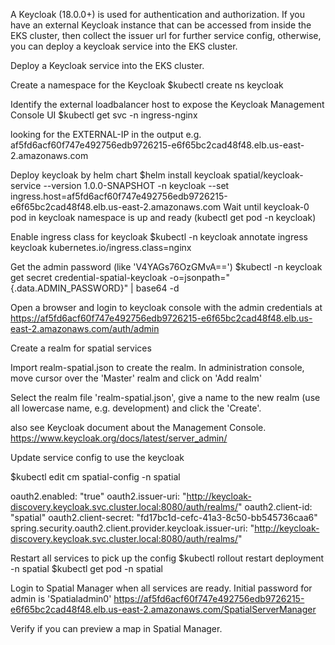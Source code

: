 A Keycloak (18.0.0+) is used for authentication and authorization. If you have an external Keycloak instance that can be accessed from inside the EKS cluster, then collect the issuer url for further service config, otherwise, you can deploy a keycloak service into the EKS cluster.


Deploy a Keycloak service into the EKS cluster.

Create a namespace for the Keycloak
$kubectl create ns keycloak


Identify the external loadbalancer host to expose the Keycloak Management Console UI
$kubectl get svc -n ingress-nginx

looking for the EXTERNAL-IP in the output
e.g. af5fd6acf60f747e492756edb9726215-e6f65bc2cad48f48.elb.us-east-2.amazonaws.com

Deploy keycloak by helm chart
$helm install keycloak spatial/keycloak-service --version 1.0.0-SNAPSHOT -n keycloak --set ingress.host=af5fd6acf60f747e492756edb9726215-e6f65bc2cad48f48.elb.us-east-2.amazonaws.com
Wait until keycloak-0 pod in keycloak namespace is up and ready (kubectl get pod -n keycloak)


Enable ingress class for keycloak
$kubectl -n keycloak annotate ingress keycloak kubernetes.io/ingress.class=nginx


Get the admin password (like 'V4YAGs76OzGMvA==')
$kubectl -n keycloak get secret credential-spatial-keycloak -o=jsonpath="{.data.ADMIN_PASSWORD}" | base64 -d

    
Open a browser and login to keycloak console with the admin credentials at
https://af5fd6acf60f747e492756edb9726215-e6f65bc2cad48f48.elb.us-east-2.amazonaws.com/auth/admin


Create a realm for spatial services

Import realm-spatial.json to create the realm.
In administration console, move cursor over the 'Master' realm and click on 'Add realm'

Select the realm file 'realm-spatial.json', give a name to the new realm (use all lowercase name, e.g. development) and click the 'Create'.

also see Keycloak document about the Management Console. https://www.keycloak.org/docs/latest/server_admin/


Update service config to use the keycloak

$kubectl edit cm spatial-config -n spatial

oauth2.enabled: "true"
oauth2.issuer-uri: "http://keycloak-discovery.keycloak.svc.cluster.local:8080/auth/realms/<your realm name>"
oauth2.client-id: "spatial"
oauth2.client-secret: "fd17bc1d-cefc-41a3-8c50-bb545736caa6"
spring.security.oauth2.client.provider.keycloak.issuer-uri: "http://keycloak-discovery.keycloak.svc.cluster.local:8080/auth/realms/<your realm name>"
  

Restart all services to pick up the config
$kubectl rollout restart deployment -n spatial
$kubectl get pod -n spatial

Login to Spatial Manager when all services are ready. Initial password for admin is 'Spatialadmin0'
https://af5fd6acf60f747e492756edb9726215-e6f65bc2cad48f48.elb.us-east-2.amazonaws.com/SpatialServerManager

Verify if you can preview a map in Spatial Manager.